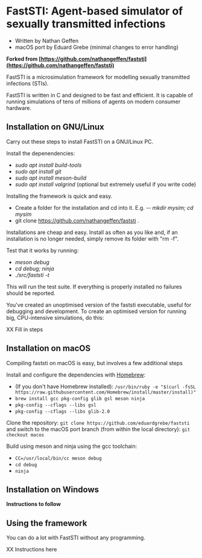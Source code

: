 # FastSTI: Agent-based simulator of sexually transmitted infections

* Written by Nathan Geffen
* macOS port by Eduard Grebe (minimal changes to error handling)

**Forked from [https://github.com/nathangeffen/faststi](https://github.com/nathangeffen/faststi)**

FastSTI is a microsimulation framework for modelling sexually transmitted
infections (STIs).

FastSTI is written in C and designed to be fast and efficient. It is capable of
running simulations of tens of millions of agents on modern consumer hardware.

## Installation on GNU/Linux

Carry out these steps to install FastSTI on a GNU/Linux PC.

Install the depenendencies:

- *sudo apt install build-tools*
- *sudo apt install git*
- *sudo apt install meson-build*
- *sudo apt install valgrind* (optional but extremely useful if you write code)


Installing the framework is quick and easy.

- Create a folder for the installation and cd into it. E.g.
-- *mkdir mysim; cd mysim*
- git clone https://github.com/nathangeffen/faststi .

Installations are cheap and easy. Install as often as you like and, if an
installation is no longer needed, simply remove its folder with "rm -f".

Test that it works by running:

- *meson debug*
- *cd debug; ninja*
- *./src/faststi -t*

This will run the test suite. If everything is properly installed no failures
should be reported.

You've created an unoptimised version of the faststi executable, useful for
debugging and development. To create an optimised version for running big,
CPU-intensive simulations, do this:

XX Fill in steps

## Installation on macOS

Compiling faststi on macOS is easy, but involves a few additional steps

Install and configure the dependencies with [Homebrew](https://brew.sh):

* (If you don't have Homebrew installed): `/usr/bin/ruby -e "$(curl -fsSL https://raw.githubusercontent.com/Homebrew/install/master/install)"`
* `brew install gcc pkg-config glib gsl meson ninja`
* `pkg-config --cflags --libs gsl`
* `pkg-config --cflags --libs glib-2.0`

Clone the repository: `git clone https://github.com/eduardgrebe/faststi` and
switch to the macOS port branch (from within the local directory): `git checkout macos`

Build using meson and ninja using the gcc toolchain:

* `CC=/usr/local/bin/cc meson debug`
* `cd debug`
* `ninja`

## Installation on Windows

**Instructions to follow**

## Using the framework

You can do a lot with FastSTI without any programming.

XX Instructions here
